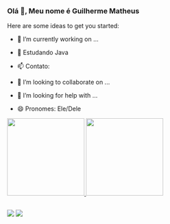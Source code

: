 ### Olá 👋, Meu nome é Guilherme Matheus


Here are some ideas to get you started:

- 🔭 I’m currently working on ...
- 🌱 Estudando Java
- 📫 Contato: 
- 👯 I’m looking to collaborate on ...
- 🤔 I’m looking for help with ...


- 😄 Pronomes: Ele/Dele

<div>
  <a href="https://github.com/guilhermem0101">
  <img height="180em" src="https://github-readme-stats.vercel.app/api?username=guilhermem0101&show_icons=true&theme=dark&include_all_commits=true&count_private=true"/>
  <img height="180em" src="https://github-readme-stats.vercel.app/api/top-langs/?username=guilhermem0101&layout=compact&langs_count=7&theme=dark"/>
</div>
 
##


<div>
  <a href = "mailto:guilherme.sou@hotmail.com"><img src="https://img.shields.io/badge/Microsoft_Outlook-0078D4?style=for-the-badge&logo=microsoft-outlook&logoColor=white" target="_blank"></a>
  <a href="https://www.linkedin.com/in/guimatheus/" target="_blank"><img src="https://img.shields.io/badge/-LinkedIn-%230077B5?style=for-the-badge&logo=linkedin&logoColor=white" target="_blank"></a> 
 



